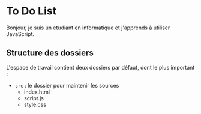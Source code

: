 # To Do List

Bonjour, je suis un étudiant en informatique et j'apprends à utiliser JavaScript.

## Structure des dossiers

L'espace de travail contient deux dossiers par défaut, dont le plus important :

- `src` : le dossier pour maintenir les sources
	- index.html
	- script.js
	- style.css



